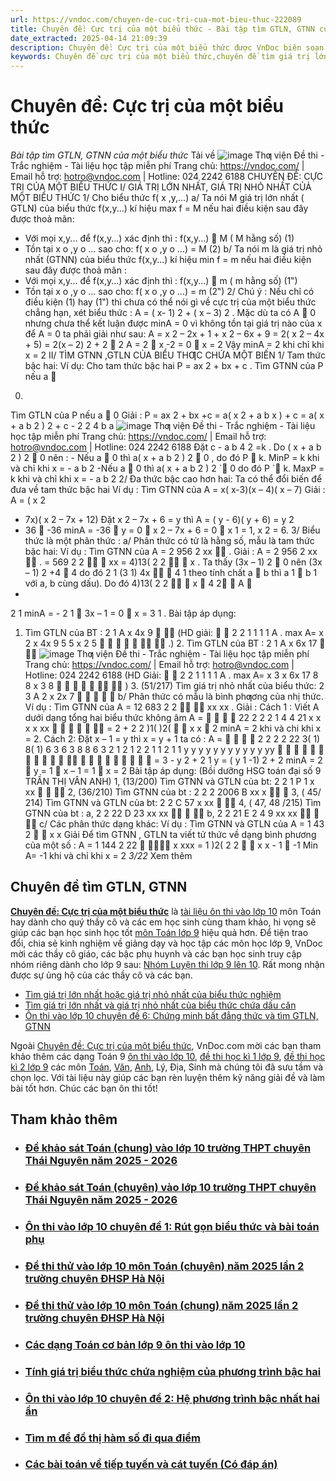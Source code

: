 ```yaml
---
url: https://vndoc.com/chuyen-de-cuc-tri-cua-mot-bieu-thuc-222089
title: Chuyên đề: Cực trị của một biểu thức - Bài tập tìm GTLN, GTNN của một biểu thức - VnDoc.com
date_extracted: 2025-04-14 21:09:39
description: Chuyên đề: Cực trị của một biểu thức được VnDoc biên soạn và giới thiệu tới các bạn học sinh cùng quý thầy cô tham khảo. Nội dung tài liệu sẽ giúp các bạn học sinh học tốt môn Toán lớp 9 hiệu quả hơn. Mời các bạn tham khảo.
keywords: Chuyên đề cực trị của một biểu thức,chuyên đề tìm giá trị lớn nhất giá trị nhỏ nhất,ôn thi vào lớp 10 môn toán,chuyên đề toán 9,tìm gtln gtnn toán 9,bài tập tìm giá trị lớn nhất giá trị nhỏ nhất của biểu thức
---
```


# Chuyên đề: Cực trị của một biểu thức
 _Bài tập tìm GTLN, GTNN của một biểu thức_
Tải về
![image](https://i.vdoc.vn/data/pdf/2020/11/02/chuyen-de-cuc-tri-cua-mot-bieu-thuc/bg1.png)
Thƣ viện Đề thi \- Trắc nghiệm \- Tài liệu học tập miễn phí
Trang chủ: https://vndoc.com/ | Email hỗ trợ: hotro@vndoc.com | Hotline: 024 2242 6188
CHUYÊN ĐỀ: CỰC TRỊ CỦA MỘT BIỂU THỨC
I/ GIÁ TRỊ LỚN NHẤT, GIÁ TRỊ NHỎ NHẤT CỦẢ MỘT BIỂU THỨC
1/ Cho biểu thức f\( x ,y,...\) 
a/ Ta nói M giá trị lớn nhất \( GTLN\) của biểu thức f\(x,y...\) kí hiệu max f = M nếu hai điều
kiện sau đây được thoả mãn:
- Với mọi x,y... để f\(x,y...\) xác định thì :
f\(x,y...\) 

M \( M hằng số\) \(1\)
- Tồn tại x
o
,y
o
... sao cho:
f\( x
o
,y
o
...\) = M  \(2\)
b/ Ta nói m là giá trị nhỏ nhất \(GTNN\) của biểu thức f\(x,y...\) kí hiệu min f = m nếu hai điều
kiện sau đây được thoả mãn :
- Với mọi x,y... để f\(x,y...\) xác định thì :
f\(x,y...\) 

m \( m hằng số\)  \(1‟\)
- Tồn tại x
o
,y
o
... sao cho:
f\( x
o
,y
o
...\) = m  \(2‟\) 
2/ Chú ý : Nếu chỉ có điều kiện \(1\) hay \(1‟\) thì chưa có thể nói gì về cực trị của một biểu 
thức chẳng hạn, xét biểu thức : A = \( x- 1\)
2
\+ \( x – 3\)
2
. Mặc dù ta có A

0 nhưng chưa thể 
kết luận được minA = 0  vì không tồn tại giá trị nào của x để A = 0 ta phải giải như sau:
A = x
2
– 2x + 1 + x
2
– 6x + 9 = 2\( x
2
– 4x + 5\) = 2\(x – 2\)
2
\+ 2

2 
A = 2 

x -2 = 0 

x = 2
Vậy minA = 2 khi chỉ khi x = 2
II/ TÌM GTNN ,GTLN CỦA BIỂU THƢC CHỨA MỘT BIẾN
1/ Tam thức bậc hai:
Ví dụ: Cho tam thức bậc hai P = ax
2
\+ bx + c .
Tìm GTNN của P nếu a

0.
Tìm GTLN của P nếu a 

0
Giải : P =  ax
2
\+ bx +c = a\( x
2
\+ 
a
b
x \) + c = a\( x +
a
b
2
\)
2
\+ c -
2
2
4
b
a
![image](https://i.vdoc.vn/data/pdf/2020/11/02/chuyen-de-cuc-tri-cua-mot-bieu-thuc/bg2.png)
Thƣ viện Đề thi \- Trắc nghiệm \- Tài liệu học tập miễn phí
Trang chủ: https://vndoc.com/ | Email hỗ trợ: hotro@vndoc.com | Hotline: 024 2242 6188
Đặt  c -
a
b
4
2
=k . Do \( x + 
a
b
2
\)
2

0 nên :
\- Nếu a 

0 thì a\( x + 
a
b
2
\)
2

0 , do đó P

k. MinP = k khi và chỉ khi x = \- 
a
b
2
-Nếu a 

0 thì a\( x +
a
b
2
\)
2
\`
0 do đó P 
\`
k. MaxP = k khi và chỉ khi x = \- 
a
b
2
2/ Đa thức bậc cao hơn hai:
Ta có thể đổi biến để đưa về tam thức bậc hai
Ví dụ : Tìm GTNN của A = x\( x-3\)\(x – 4\)\( x – 7\)
Giải : A = \( x
2
- 7x\)\( x
2
– 7x + 12\)
Đặt x
2
– 7x + 6 = y thì A = \( y - 6\)\( y + 6\) = y
2
- 36 

-36
minA = -36

y = 0 

x
2
– 7x + 6 = 0

x
1
= 1, x
2
= 6. 
3/ Biểu thức là một phân thức :
a/ Phân thức có tử là hằng số, mẫu là tam thức bậc hai:
Ví dụ : Tìm GTNN của A =
2
956
2
xx 
.
Giải : A = 
2
956
2
xx 
. =
569
2
2


xx
= 
4\)13\(
2
2


x
.
Ta thấy \(3x – 1\)
2

0 nên \(3x – 1\)
2
+4

4 do đó 
2
1
\(3 1\) 4x 

4
1
theo tính chất a 

b 
thì
a
1

b
1
với a, b cùng dấu\). Do đó 
4\)13\(
2
2


x

4
2

A 

-
2
1
minA = -
2
1

3x – 1 = 0

x =
3
1
.
Bài tập áp dụng: 
1. Tìm GTLN của BT : 
2
1
A
x 4x 9


\(HD giải: 
 
2
2
1 1 1 1
A . max A= x 2
x 4x 9 5 5
x 2 5
    


.\)
2\. Tìm GTLN của BT :
2
1
A
x 6x 17


![image](https://i.vdoc.vn/data/pdf/2020/11/02/chuyen-de-cuc-tri-cua-mot-bieu-thuc/bg3.png)
Thƣ viện Đề thi \- Trắc nghiệm \- Tài liệu học tập miễn phí
Trang chủ: https://vndoc.com/ | Email hỗ trợ: hotro@vndoc.com | Hotline: 024 2242 6188
\(HD Giải:
 
2
2
1 1 1 1
A . max A= x 3
x 6x 17 8 8
x 3 8
    


\)
3\. \(51/217\) Tìm giá trị nhỏ nhất của biểu thức: 
2
3
A
2 x 2x 7

   
b/ Phân thức có mẫu là bình phƣơng của nhị thức.
Ví dụ : Tìm GTNN của A = 
12
683
2
2


xx
xx
.
Giải : Cách 1 : Viết A dưới dạng tổng hai biểu thức không âm
A =
   
22
2
2 2 1 4 4
21
x x x x
xx
    

= 2 + 
2
2
\)1\(
\)2\(


x
x

2 
minA = 2 khi và chi khi x = 2.
Cách 2: Đặt x – 1 = y thì x = y \+ 1 ta có : 
A =
   
2 2 2
2
22
3\( 1\) 8\( 1\) 6 3 6 3 8 8 6 3 2 1
2 1 2 2 1
1 2 1 1
y y y y y y y
y y y y
yy
          

    
   
= 3 -
y
2
\+ 
2
1
y
= \(
y
1
-1\)
2
\+ 2 
minA = 2

y = 1

x – 1 = 1

x = 2
Bài tập áp dụng: \(Bồi dưỡng HSG toán đại số 9 TRẦN THỊ VÂN ANH\)
1, \(13/200\) Tìm GTNN và GTLN của bt: 
2
2
1
P
1
x
xx



2, \(36/210\) Tìm GTNN của bt :
2
2
2 2006
B
xx
x


3, \( 45/ 214\) Tìm GTNN và GTLN của bt:
2
2
C
57
x
xx


4, \( 47, 48 /215\) Tìm GTNN của bt : a, 
2
2
22
D
23
xx
xx



b,
2
2
21
E
2 4 9
xx
xx



c/ Các phân thức dạng khác:
Ví dụ : Tìm GTNN và GTLN của A = 
1
43
2


x
x
Giải Để tìm GTNN , GTLN ta viết tử thức về dạng bình phương của một số :
A = 
1
144
2
22


x
xxx
=
1
\)2\(
2
2


x
x
\- 1 

-1 
Min A= -1 khi và chỉ khi x = 2
_3/22_ Xem thêm
## Chuyên đề tìm GTLN, GTNN
**[Chuyên đề: Cực trị của một biểu thức](<https://vndoc.com/chuyen-de-cuc-tri-cua-mot-bieu-thuc-222089>)** là [tài liệu ôn thi vào lớp 10](<https://vndoc.com/luyen-thi-vao-lop10>) môn Toán hay dành cho quý thầy cô và các em học sinh cùng tham khảo, hi vọng sẽ giúp các bạn học sinh học tốt [môn Toán lớp 9](<https://vndoc.com/toan-lop9>) hiệu quả hơn.
Để tiện trao đổi, chia sẻ kinh nghiệm về giảng dạy và học tập các môn học lớp 9, VnDoc mời các thầy cô giáo, các bậc phụ huynh và các bạn học sinh truy cập nhóm riêng dành cho lớp 9 sau: [Nhóm Luyện thi lớp 9 lên 10](</goto?u=aHR0cHM6Ly93d3cuZmFjZWJvb2suY29tL2dyb3Vwcy9UYWkubGlldS5ob2MudGFwLmxvcC45LlZORE9DLw%3D%3D>). Rất mong nhận được sự ủng hộ của các thầy cô và các bạn.
  * [Tìm giá trị lớn nhất hoặc giá trị nhỏ nhất của biểu thức nghiệm](<https://vndoc.com/tim-gia-tri-lon-nhat-hoac-gia-tri-nho-nhat-cua-bieu-thuc-nghiem-201467>)
  * [Tìm giá trị lớn nhất và giá trị nhỏ nhất của biểu thức chứa dấu căn](<https://vndoc.com/tim-gia-tri-lon-nhat-va-gia-tri-nho-nhat-cua-bieu-thuc-chua-dau-can-200882>)
  * [Ôn thi vào lớp 10 chuyên đề 6: Chứng minh bất đẳng thức và tìm GTLN, GTNN](<https://vndoc.com/on-thi-vao-lop-10-chuyen-de-6-chung-minh-bat-dang-thuc-166023>)

Ngoài [Chuyên đề: Cực trị của một biểu thức](<https://vndoc.com/chuyen-de-cuc-tri-cua-mot-bieu-thuc-222089>), VnDoc.com mời các bạn tham khảo thêm các dạng Toán 9 [ôn thi vào lớp 10](<https://vndoc.com/luyen-thi-vao-lop10>), [đề thi học kì 1 lớp 9](<https://vndoc.com/de-thi-hoc-ki-1-lop9>), [đề thi học kì 2 lớp 9](<https://vndoc.com/de-thi-hoc-ki-2-lop9>) các môn [Toán](<https://vndoc.com/toan-lop9>), [Văn](<https://vndoc.com/ngu-van-lop9>), [Anh](<https://vndoc.com/tieng-anh-lop9>), Lý, Địa, Sinh mà chúng tôi đã sưu tầm và chọn lọc. Với tài liệu này giúp các bạn rèn luyện thêm kỹ năng giải đề và làm bài tốt hơn. Chúc các bạn ôn thi tốt\!
## Tham khảo thêm
  * ### [Đề khảo sát Toán \(chung\) vào lớp 10 trường THPT chuyên Thái Nguyên năm 2025 - 2026](</de-khao-sat-toan-chung-vao-lop-10-truong-thpt-chuyen-thai-nguyen-nam-2025-2026-340761> "Đề khảo sát Toán \(chung\) vào lớp 10 trường THPT chuyên Thái Nguyên năm 2025 - 2026")
  * ### [Đề khảo sát Toán \(chuyên\) vào lớp 10 trường THPT chuyên Thái Nguyên năm 2025 - 2026](</de-khao-sat-toan-chuyen-vao-lop-10-truong-thpt-chuyen-thai-nguyen-nam-2025-2026-340762> "Đề khảo sát Toán \(chuyên\) vào lớp 10 trường THPT chuyên Thái Nguyên năm 2025 - 2026")
  * ### [Ôn thi vào lớp 10 chuyên đề 1: Rút gọn biểu thức và bài toán phụ](</on-thi-vao-lop-10-chuyen-de-1-rut-gon-va-tinh-gia-tri-cua-bieu-thuc-165982> "Ôn thi vào lớp 10 chuyên đề 1: Rút gọn biểu thức và bài toán phụ")
  * ### [Đề thi thử vào lớp 10 môn Toán \(chuyên\) năm 2025 lần 2 trường chuyên ĐHSP Hà Nội](</de-thi-thu-vao-lop-10-mon-toan-chuyen-nam-2025-lan-2-truong-chuyen-dhsp-ha-noi-340866> "Đề thi thử vào lớp 10 môn Toán \(chuyên\) năm 2025 lần 2 trường chuyên ĐHSP Hà Nội")
  * ### [Đề thi thử vào lớp 10 môn Toán \(chung\) năm 2025 lần 2 trường chuyên ĐHSP Hà Nội](</de-thi-thu-vao-lop-10-mon-toan-chung-nam-2025-lan-2-truong-chuyen-dhsp-ha-noi-340863> "Đề thi thử vào lớp 10 môn Toán \(chung\) năm 2025 lần 2 trường chuyên ĐHSP Hà Nội")
  * ### [Các dạng Toán cơ bản lớp 9 ôn thi vào lớp 10](</cac-dang-bai-tap-toan-9-on-thi-vao-lop-10-73152> "Các dạng Toán cơ bản lớp 9 ôn thi vào lớp 10")
  * ### [Tính giá trị biểu thức chứa nghiệm của phương trình bậc hai](</tinh-gia-tri-bieu-thuc-chua-nghiem-cua-phuong-trinh-bac-hai-201058> "Tính giá trị biểu thức chứa nghiệm của phương trình bậc hai")
  * ### [Ôn thi vào lớp 10 chuyên đề 2: Hệ phương trình bậc nhất hai ẩn](</on-thi-vao-lop-10-chuyen-de-2-giai-phuong-trinh-va-he-phuong-trinh-bac-nhat-hai-an-165991> "Ôn thi vào lớp 10 chuyên đề 2: Hệ phương trình bậc nhất hai ẩn")
  * ### [Tìm m để đồ thị hàm số đi qua điểm](</tim-m-de-do-thi-ham-so-di-qua-diem-200907> "Tìm m để đồ thị hàm số đi qua điểm")
  * ### [Các bài toán về tiếp tuyến và cát tuyến \(Có đáp án\)](</cac-bai-toan-ve-tiep-tuyen-va-cat-tuyen-co-dap-an-195252> "Các bài toán về tiếp tuyến và cát tuyến \(Có đáp án\)")

